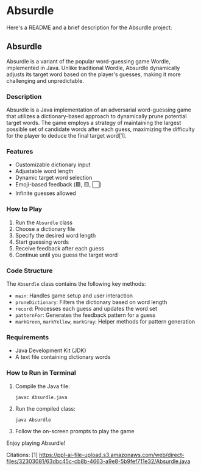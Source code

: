 # Absurdle

Here's a README and a brief description for the Absurdle project:

## Absurdle

Absurdle is a variant of the popular word-guessing game Wordle, implemented in Java. Unlike traditional Wordle, Absurdle dynamically adjusts its target word based on the player's guesses, making it more challenging and unpredictable.

### Description

Absurdle is a Java implementation of an adversarial word-guessing game that utilizes a dictionary-based approach to dynamically prune potential target words. The game employs a strategy of maintaining the largest possible set of candidate words after each guess, maximizing the difficulty for the player to deduce the final target word[1].

### Features

- Customizable dictionary input
- Adjustable word length
- Dynamic target word selection
- Emoji-based feedback (🟩, 🟨, ⬜)
- Infinite guesses allowed

### How to Play

1. Run the `Absurdle` class
2. Choose a dictionary file
3. Specify the desired word length
4. Start guessing words
5. Receive feedback after each guess
6. Continue until you guess the target word

### Code Structure

The `Absurdle` class contains the following key methods:

- `main`: Handles game setup and user interaction
- `pruneDictionary`: Filters the dictionary based on word length
- `record`: Processes each guess and updates the word set
- `patternFor`: Generates the feedback pattern for a guess
- `markGreen`, `markYellow`, `markGray`: Helper methods for pattern generation

### Requirements

- Java Development Kit (JDK)
- A text file containing dictionary words

### How to Run in Terminal

1. Compile the Java file:
   ```
   javac Absurdle.java
   ```
2. Run the compiled class:
   ```
   java Absurdle
   ```
3. Follow the on-screen prompts to play the game

Enjoy playing Absurdle!

Citations:
[1] https://ppl-ai-file-upload.s3.amazonaws.com/web/direct-files/32303081/63dbc45c-cb8b-4663-a9e8-5b9fef711e32/Absurdle.java